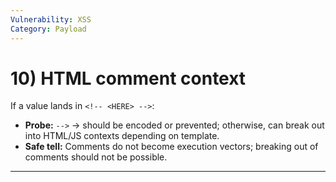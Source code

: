 ```yaml
---
Vulnerability: XSS
Category: Payload
---
```

# 10) **HTML comment** context

If a value lands in `<!-- <HERE> -->`:

- **Probe:** `-->` → should be encoded or prevented; otherwise, can break out into HTML/JS contexts depending on template.
- **Safe tell:** Comments do not become execution vectors; breaking out of comments should not be possible.

---

